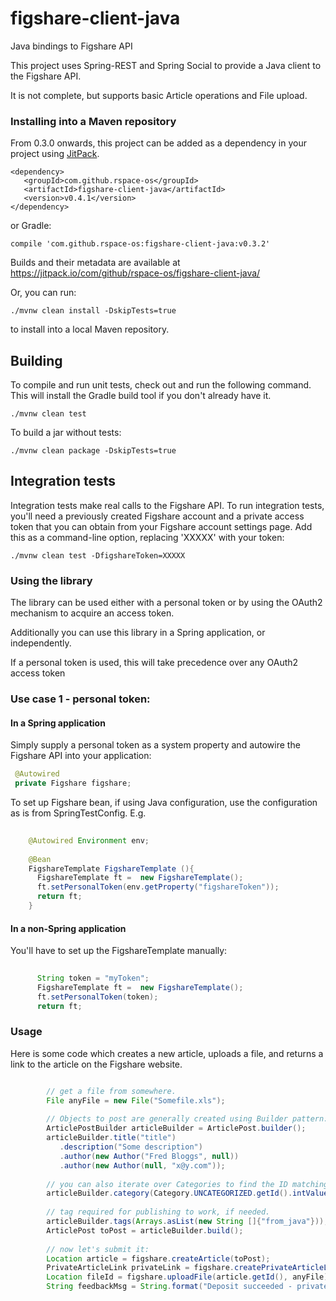 # figshare-client-java
Java bindings to Figshare API

This project uses Spring-REST and Spring Social to provide a Java client to the Figshare API.

It is not complete, but supports basic Article operations and File upload.


### Installing into a Maven repository

From 0.3.0 onwards, this project can be added as a  dependency in your project using [JitPack](https://jitpack.io).

    <dependency>
       <groupId>com.github.rspace-os</groupId>
       <artifactId>figshare-client-java</artifactId>
       <version>v0.4.1</version>
    </dependency>

or Gradle:

    compile 'com.github.rspace-os:figshare-client-java:v0.3.2'
  

Builds and their metadata are available at https://jitpack.io/com/github/rspace-os/figshare-client-java/

Or, you can run:

    ./mvnw clean install -DskipTests=true

to install into a local Maven  repository.

## Building

To compile and run unit tests, check out and run  the following command. This will install the Gradle build tool if you don't already have it.

    ./mvnw clean test
    
To build a jar without  tests:

    ./mvnw clean package -DskipTests=true
    
## Integration tests

Integration tests make real calls to the Figshare API. To run integration tests, you'll need a previously created Figshare account and a private access token that you can obtain from your Figshare account settings page. Add this as a command-line option, replacing 'XXXXX' with your token:

    ./mvnw clean test -DfigshareToken=XXXXX
    
### Using the library

The library can be used either with a personal token or by using the OAuth2 mechanism to acquire an access token.

Additionally you can use this library in a Spring application, or independently. 

If a personal token is used, this will take precedence over any OAuth2 access token


### Use case 1 - personal token:

#### In a Spring application

Simply supply a personal token as a system property and autowire the Figshare API into your application:

```java
 @Autowired
 private Figshare figshare;
```

To set up Figshare bean, if using Java configuration, use the configuration as is from SpringTestConfig. E.g.

```java
    
    @Autowired Environment env;
	
	@Bean
	FigshareTemplate FigshareTemplate (){
	  FigshareTemplate ft =  new FigshareTemplate();
	  ft.setPersonalToken(env.getProperty("figshareToken"));
	  return ft;
	}
``` 

#### In a non-Spring application
    
You'll have to set up the FigshareTemplate manually:

```java 
	 
	  String token = "myToken";
	  FigshareTemplate ft =  new FigshareTemplate();
	  ft.setPersonalToken(token);
	  return ft;
``` 

### Usage

Here is some code which creates a new article, uploads a file, and returns a link to the article on the Figshare website.

```java

		// get a file from somewhere.
        File anyFile = new File("Somefile.xls");
        
        // Objects to post are generally created using Builder pattern:
        ArticlePostBuilder articleBuilder = ArticlePost.builder();
		articleBuilder.title("title")
		   .description("Some description")
		   .author(new Author("Fred Bloggs", null))
		   .author(new Author(null, "x@y.com"));
		   
		// you can also iterate over Categories to find the ID matching your category
		articleBuilder.category(Category.UNCATEGORIZED.getId().intValue());
		
		// tag required for publishing to work, if needed.
		articleBuilder.tags(Arrays.asList(new String []{"from_java"}));
		ArticlePost toPost = articleBuilder.build();
		
		// now let's submit it:
		Location article = figshare.createArticle(toPost);
	    PrivateArticleLink privateLink = figshare.createPrivateArticleLink(article.getId());
	    Location fileId = figshare.uploadFile(article.getId(), anyFile);
		String feedbackMsg = String.format("Deposit succeeded - private article link is %s.", privateLink.getWeblink());			
```
